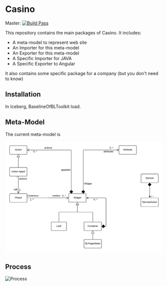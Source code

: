 # Casino

Master: [![Build Pass](https://travis-ci.org/badetitou/Casino.svg?branch=master)](https://travis-ci.org/badetitou/Casino)


This repository contains the main packages of Casino.
It includes:

- A meta-model to represent web site
- An Importer for this meta-model
- An Exporter for this meta-model
- A Specific Importer for JAVA
- A Specific Exporter to Angular

It also contains some specific package for a company (but you don't need to know)

## Installation

In Iceberg, BaselineOfBLToolkit load.

## Meta-Model

The current meta-model is

![Meta Model V4.5](./doc/images/ModelV4.png)

## Process

![Process](http://www.plantuml.com/plantuml/png/1S713SCm20NGLTe5pBtNJa8mQf1iiE2Zhf_ttkQoUchdUjt0gGzHyd_y37TVNPeI3dKCYKqNJuKXchvSva6R2veqG-XaY5QDqtiz)
